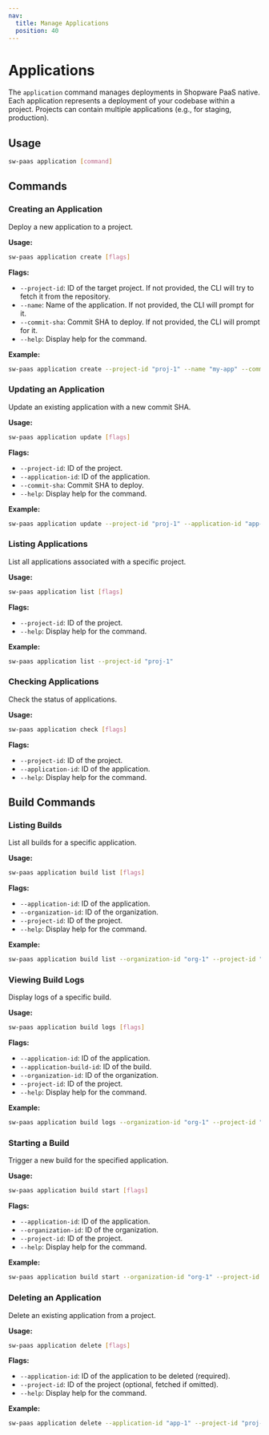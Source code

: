 ```yaml
---
nav:
  title: Manage Applications
  position: 40
---
```


# Applications

The `application` command manages deployments in Shopware PaaS native. Each application represents a deployment of your codebase within a project. Projects can contain multiple applications (e.g., for staging, production).

## Usage

```sh
sw-paas application [command]
```

## Commands

### Creating an Application

Deploy a new application to a project.

**Usage:**

```sh
sw-paas application create [flags]
```

**Flags:**

- `--project-id`: ID of the target project. If not provided, the CLI will try to fetch it from the repository.
- `--name`: Name of the application. If not provided, the CLI will prompt for it.
- `--commit-sha`: Commit SHA to deploy. If not provided, the CLI will prompt for it.
- `--help`: Display help for the command.

**Example:**

```sh
sw-paas application create --project-id "proj-1" --name "my-app" --commit-sha "abcdef123456"
```

### Updating an Application

Update an existing application with a new commit SHA.

**Usage:**

```sh
sw-paas application update [flags]
```

**Flags:**

- `--project-id`: ID of the project.
- `--application-id`: ID of the application.
- `--commit-sha`: Commit SHA to deploy.
- `--help`: Display help for the command.

**Example:**

```sh
sw-paas application update --project-id "proj-1" --application-id "app-1" --commit-sha "abcdef123456"
```

### Listing Applications

List all applications associated with a specific project.

**Usage:**

```sh
sw-paas application list [flags]
```

**Flags:**

- `--project-id`: ID of the project.
- `--help`: Display help for the command.

**Example:**

```sh
sw-paas application list --project-id "proj-1"
```

### Checking Applications

Check the status of applications.

**Usage:**

```sh
sw-paas application check [flags]
```

**Flags:**

- `--project-id`: ID of the project.
- `--application-id`: ID of the application.
- `--help`: Display help for the command.

## Build Commands

### Listing Builds

List all builds for a specific application.

**Usage:**

```sh
sw-paas application build list [flags]
```

**Flags:**

- `--application-id`: ID of the application.
- `--organization-id`: ID of the organization.
- `--project-id`: ID of the project.
- `--help`: Display help for the command.

**Example:**

```sh
sw-paas application build list --organization-id "org-1" --project-id "proj-1" --application-id "app-1"
```

### Viewing Build Logs

Display logs of a specific build.

**Usage:**

```sh
sw-paas application build logs [flags]
```

**Flags:**

- `--application-id`: ID of the application.
- `--application-build-id`: ID of the build.
- `--organization-id`: ID of the organization.
- `--project-id`: ID of the project.
- `--help`: Display help for the command.

**Example:**

```sh
sw-paas application build logs --organization-id "org-1" --project-id "proj-1" --application-id "app-1" --application-build-id "build-1"
```

### Starting a Build

Trigger a new build for the specified application.

**Usage:**

```sh
sw-paas application build start [flags]
```

**Flags:**

- `--application-id`: ID of the application.
- `--organization-id`: ID of the organization.
- `--project-id`: ID of the project.
- `--help`: Display help for the command.

**Example:**

```sh
sw-paas application build start --organization-id "org-1" --project-id "proj-1" --application-id "app-1"
```

### Deleting an Application

Delete an existing application from a project.

**Usage:**

```sh
sw-paas application delete [flags]
```

**Flags:**

- `--application-id`: ID of the application to be deleted (required).
- `--project-id`: ID of the project (optional, fetched if omitted).
- `--help`: Display help for the command.

**Example:**

```sh
sw-paas application delete --application-id "app-1" --project-id "proj-1"
```
